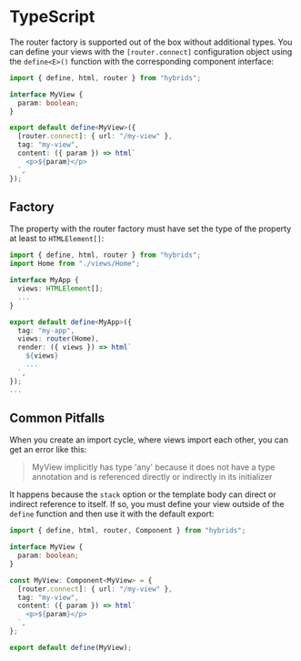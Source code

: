# TypeScript

The router factory is supported out of the box without additional types. You can define your views with the `[router.connect]` configuration object using the `define<E>()` function with the corresponding component interface:

```typescript
import { define, html, router } from "hybrids";

interface MyView {
  param: boolean;
}

export default define<MyView>({
  [router.connect]: { url: "/my-view" },
  tag: "my-view",
  content: ({ param }) => html`
    <p>${param}</p>
  `,
});
```

## Factory

The property with the router factory must have set the type of the property at least to `HTMLElement[]`:

```typescript
import { define, html, router } from "hybrids";
import Home from "./views/Home";

interface MyApp {
  views: HTMLElement[];
  ...
}

export default define<MyApp>({
  tag: "my-app",
  views: router(Home),
  render: ({ views }) => html`
    ${views}
    ...
  `,
});
...
```

## Common Pitfalls

When you create an import cycle, where views import each other, you can get an error like this:

> MyView implicitly has type 'any' because it does not have a type annotation and is referenced directly or indirectly in its initializer

It happens because the `stack` option or the template body can direct or indirect reference to itself. If so, you must define your view outside of the `define` function and then use it with the default export:

```typescript
import { define, html, router, Component } from "hybrids";

interface MyView {
  param: boolean;
}

const MyView: Component<MyView> = {
  [router.connect]: { url: "/my-view" },
  tag: "my-view",
  content: ({ param }) => html`
    <p>${param}</p>
  `,
};

export default define(MyView);
```
